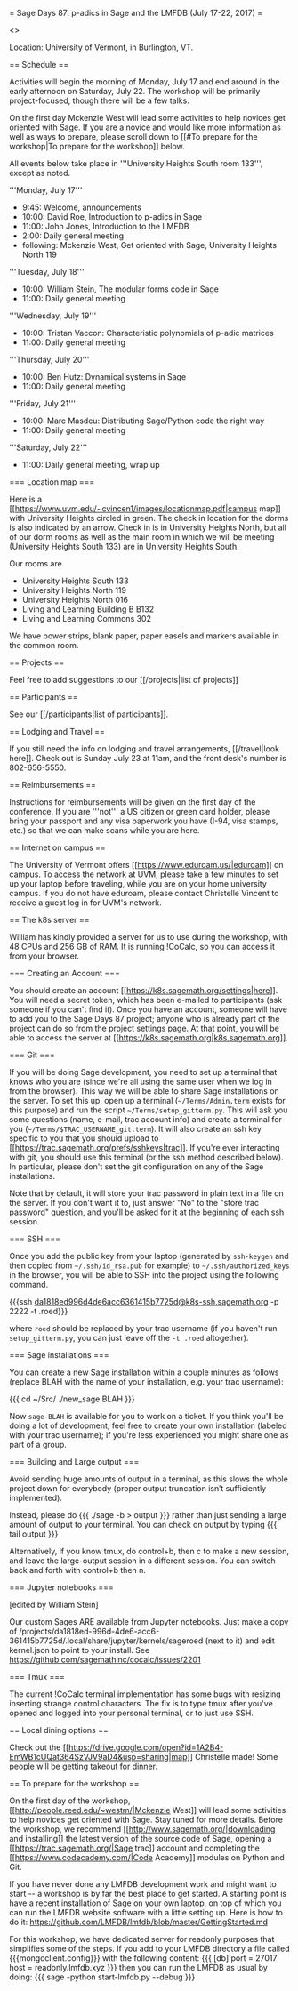 = Sage Days 87: p-adics in Sage and the LMFDB (July 17-22, 2017) =

<<TableOfContents>>

Location: University of Vermont, in Burlington, VT.

== Schedule ==

Activities will begin the morning of Monday, July 17 and end around in the early afternoon on Saturday, July 22. 
The workshop will be primarily project-focused, though there will be a few talks.

On the first day Mckenzie West will lead some activities to help novices get oriented with Sage. If you are a novice and would like more information as well as ways to prepare, please scroll down to [[#To prepare for the workshop|To prepare for the workshop]] below.

All events below take place in '''University Heights South room 133''', except as noted.

'''Monday, July 17'''
 * 9:45: Welcome, announcements
 * 10:00: David Roe, Introduction to p-adics in Sage
 * 11:00: John Jones, Introduction to the LMFDB
 * 2:00: Daily general meeting
 * following: Mckenzie West, Get oriented with Sage, University Heights North 119

'''Tuesday, July 18'''
 * 10:00: William Stein, The modular forms code in Sage
 * 11:00: Daily general meeting

'''Wednesday, July 19'''
 * 10:00: Tristan Vaccon: Characteristic polynomials of p-adic matrices
 * 11:00: Daily general meeting

'''Thursday, July 20'''
 * 10:00: Ben Hutz: Dynamical systems in Sage
 * 11:00: Daily general meeting

'''Friday, July 21'''
 * 10:00: Marc Masdeu: Distributing Sage/Python code the right way
 * 11:00: Daily general meeting

'''Saturday, July 22'''
 * 11:00: Daily general meeting, wrap up

=== Location map ===

Here is a [[https://www.uvm.edu/~cvincen1/images/locationmap.pdf|campus map]] with University Heights circled in green. The check in location for the dorms is also indicated by an arrow. Check in is in University Heights North, but all of our dorm rooms as well as the main room in which we will be meeting (University Heights South 133) are in University Heights South.

Our rooms are
 * University Heights South 133
 * University Heights North 119
 * University Heights North 016
 * Living and Learning Building B B132
 * Living and Learning Commons 302

We have power strips, blank paper, paper easels and markers available in the common room.

== Projects ==

Feel free to add suggestions to our [[/projects|list of projects]]

== Participants ==

See our [[/participants|list of participants]].

== Lodging and Travel ==

If you still need the info on lodging and travel arrangements, [[/travel|look here]].  Check out is Sunday July 23 at 11am, and the front desk's number is 802-656-5550.

== Reimbursements ==

Instructions for reimbursements will be given on the first day of the conference. If you are '''not''' a US citizen or green card holder, please bring your passport and any visa paperwork you have (I-94, visa stamps, etc.) so that we can make scans while you are here.

== Internet on campus ==

The University of Vermont offers [[https://www.eduroam.us/|eduroam]] on campus. To access the network at UVM, please take a few minutes to set up your laptop before traveling, while you are on your home university campus. If you do not have eduroam, please contact Christelle Vincent to receive a guest log in for UVM's network.

== The k8s server ==

William has kindly provided a server for us to use during the workshop, with 48 CPUs and 256 GB of RAM.  It is running !CoCalc, so you can access it from your browser.

=== Creating an Account ===

You should create an account [[https://k8s.sagemath.org/settings|here]].  You will need a secret token, which has been e-mailed to participants (ask someone if you can't find it).  Once you have an account, someone will have to add you to the Sage Days 87 project; anyone who is already part of the project can do so from the project settings page.  At that point, you will be able to access the server at [[https://k8s.sagemath.org|k8s.sagemath.org]].

=== Git ===

If you will be doing Sage development, you need to set up a terminal that knows who you are (since we're all using the same user when we log in from the browser).  This way we will be able to share Sage installations on the server.  To set this up, open up a terminal (`~/Terms/Admin.term` exists for this purpose) and run the script `~/Terms/setup_gitterm.py`.  This will ask you some questions (name, e-mail, trac account info) and create a terminal for you (`~/Terms/$TRAC_USERNAME_git.term`).  It will also create an ssh key specific to you that you should upload to [[https://trac.sagemath.org/prefs/sshkeys|trac]].  If you're ever interacting with git, you should use this terminal (or the ssh method described below).  In particular, please don't set the git configuration on any of the Sage installations.

Note that by default, it will store your trac password in plain text in a file on the server.  If you don't want it to, just answer "No" to the "store trac password" question, and you'll be asked for it at the beginning of each ssh session.

=== SSH ===

Once you add the public key from your laptop (generated by `ssh-keygen` and then copied from `~/.ssh/id_rsa.pub` for example) to `~/.ssh/authorized_keys` in the browser, you will be able to SSH into the project using the following command.

{{{ssh da1818ed996d4de6acc6361415b7725d@k8s-ssh.sagemath.org -p 2222 -t .roed}}}

where `roed` should be replaced by your trac username (if you haven't run `setup_gitterm.py`, you can just leave off the `-t .roed` altogether).

=== Sage installations ===

You can create a new Sage installation within a couple minutes as follows (replace BLAH with the name of your installation, e.g. your trac username):

{{{
cd ~/Src/
./new_sage BLAH
}}}

Now `sage-BLAH` is available for you to work on a ticket.  If you think you'll be doing a lot of development, feel free to create your own installation (labeled with your trac username); if you're less experienced you might share one as part of a group.

=== Building and Large output ===

Avoid sending huge amounts of output in a terminal, as this slows the whole project down for everybody (proper output truncation isn’t sufficiently implemented).

Instead, please do
{{{
./sage -b > output
}}}
rather than just sending a large amount of output to your terminal.  You can check on output by typing
{{{
tail output
}}}

Alternatively, if you know tmux, do control+b, then c to make a new session, and leave the large-output session in a different session.  You can switch back and forth with control+b then n.


=== Jupyter notebooks ===

[edited by William Stein]

Our custom Sages ARE available from Jupyter notebooks.  Just make a copy of /projects/da1818ed-996d-4de6-acc6-361415b7725d/.local/share/jupyter/kernels/sageroed (next to it) and edit kernel.json to point to your install.   See https://github.com/sagemathinc/cocalc/issues/2201

=== Tmux ===

The current !CoCalc terminal implementation has some bugs with resizing inserting strange control characters.  The fix is to type tmux after you've opened and logged into your personal terminal, or to just use SSH.

== Local dining options ==

Check out the [[https://drive.google.com/open?id=1A2B4-EmWB1cUQat364SzVJV9aD4&usp=sharing|map]] Christelle made!  Some people will be getting takeout for dinner.

== To prepare for the workshop ==

On the first day of the workshop, [[http://people.reed.edu/~westm/|Mckenzie West]] will lead some activities to help novices get oriented with Sage. Stay tuned for more details. Before the workshop, we recommend [[http://www.sagemath.org/|downloading and installing]] the latest version of the source code of Sage, opening a [[https://trac.sagemath.org/|Sage trac]] account and completing the [[https://www.codecademy.com/|Code Academy]] modules on Python and Git.



If you have never done any LMFDB development work and might want to start -- a workshop is by far the
best place to get started. A starting point is have a recent
installation of Sage on your own laptop, on top of which you can run
the LMFDB website software with a little setting up.
Here is how to do it: https://github.com/LMFDB/lmfdb/blob/master/GettingStarted.md

For this workshop, we have dedicated server for readonly purposes that simplifies some of the steps. If you add to your LMFDB directory a file called {{{mongoclient.config}}} with the following content:
{{{
[db]
port = 27017
host = readonly.lmfdb.xyz 
}}}
 then you can run the LMFDB as usual by doing:
{{{
 sage -python start-lmfdb.py --debug
}}}
